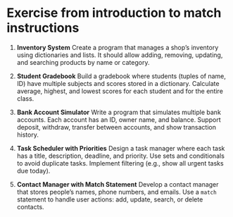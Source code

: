 # Exercise from introduction to match instructions

1. **Inventory System**
   Create a program that manages a shop’s inventory using dictionaries and lists. It should allow adding, removing, updating, and searching products by name or category.

2. **Student Gradebook**
   Build a gradebook where students (tuples of name, ID) have multiple subjects and scores stored in a dictionary. Calculate average, highest, and lowest scores for each student and for the entire class.

3. **Bank Account Simulator**
   Write a program that simulates multiple bank accounts. Each account has an ID, owner name, and balance. Support deposit, withdraw, transfer between accounts, and show transaction history.

4. **Task Scheduler with Priorities**
   Design a task manager where each task has a title, description, deadline, and priority. Use sets and conditionals to avoid duplicate tasks. Implement filtering (e.g., show all urgent tasks due today).

5. **Contact Manager with Match Statement**
   Develop a contact manager that stores people’s names, phone numbers, and emails. Use a `match` statement to handle user actions: add, update, search, or delete contacts.